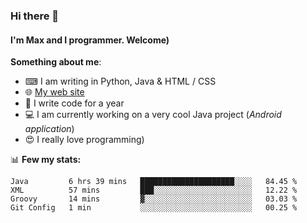 ### Hi there 👋
#### I'm Max and I programmer. Welcome)

**Something about me**:
- ⌨ I am writing in Python, Java & HTML / CSS
- 🌐 [My web site](https://merive.herokuapp.com/)
- 🎈 I write code for a year
- 💻 I am currently working on a very cool Java project (*Android application*)
- 😍 I really love programming)

📊 **Few my stats:**
<!--START_SECTION:waka-->
```text
Java         6 hrs 39 mins   █████████████████████░░░░   84.45 % 
XML          57 mins         ███░░░░░░░░░░░░░░░░░░░░░░   12.22 % 
Groovy       14 mins         ▓░░░░░░░░░░░░░░░░░░░░░░░░   03.03 % 
Git Config   1 min           ░░░░░░░░░░░░░░░░░░░░░░░░░   00.25 % 
```
<!--END_SECTION:waka-->
